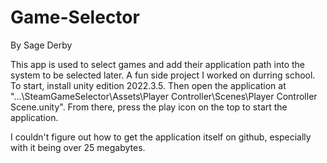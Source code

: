 # Game-Selector
By Sage Derby

This app is used to select games and add their application path into the system to be selected later. A fun side project I worked on durring school.
To start, install unity edition 2022.3.5. Then open the application at "...\SteamGameSelector\Assets\Player Controller\Scenes\Player Controller Scene.unity". From there, press the play icon on the top to start the application. 

I couldn't figure out how to get the application itself on github, especially with it being over 25 megabytes.

